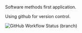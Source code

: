 Software methods first application.

Using github for version control.

![GitHub Workflow Status (branch)](https://img.shields.io/github/actions/workflow/status/rachaelbanks/sem/main.yml?branch=master)